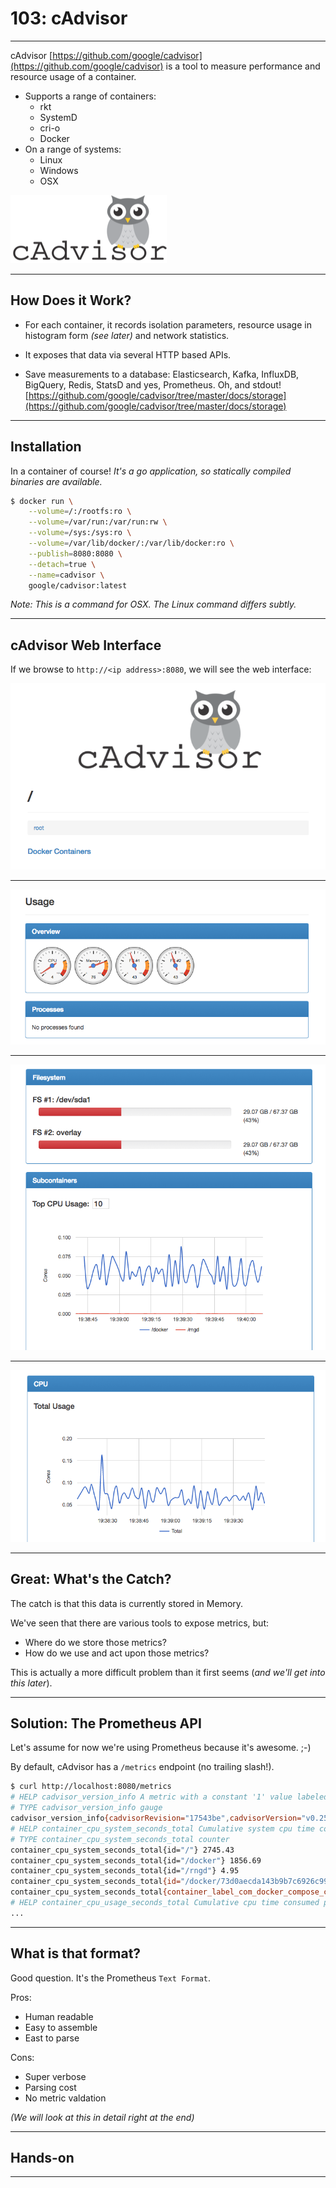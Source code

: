 
# 103: cAdvisor

---

cAdvisor [https://github.com/google/cadvisor](https://github.com/google/cadvisor) is a tool to
measure performance and resource usage of a container.

- Supports a range of containers:
    - rkt
    - SystemD
    - cri-o
    - Docker
- On a range of systems:
  - Linux
  - Windows
  - OSX

![cadvisor-logo](img/cadvisor-logo.png)

---

## How Does it Work?

- For each container, it records isolation parameters, resource usage in histogram form 
_(see later)_
and network statistics.

- It exposes that data via several HTTP based APIs.

- Save measurements to a database: Elasticsearch, Kafka, InfluxDB, BigQuery, Redis, StatsD and yes,
  Prometheus. Oh, and stdout!
  [https://github.com/google/cadvisor/tree/master/docs/storage](https://github.com/google/cadvisor/tree/master/docs/storage)

---

## Installation

In a container of course! _It's a go application, so statically compiled binaries are available._

```bash
$ docker run \
    --volume=/:/rootfs:ro \
    --volume=/var/run:/var/run:rw \
    --volume=/sys:/sys:ro \
    --volume=/var/lib/docker/:/var/lib/docker:ro \
    --publish=8080:8080 \
    --detach=true \
    --name=cadvisor \
    google/cadvisor:latest
```

_Note: This is a command for OSX. The Linux command differs subtly._

---

## cAdvisor Web Interface

If we browse to `http://<ip address>:8080`, we will see the web interface:

![cadvisor-main](img/cadvisor-main.png)

---

![cadvisor-guages](img/cadvisor-guages.png)

---

![cadvisor-fs](img/cadvisor-fs.png)

---

![cadvisor-cpu](img/cadvisor-cpu.png)

---

## Great: What's the Catch?

The catch is that this data is currently stored in Memory.

We've seen that there are various tools to expose metrics, but:

- Where do we store those metrics?
- How do we use and act upon those metrics?

This is actually a more difficult problem than it first seems (_and we'll get into this later_).

---

## Solution: The Prometheus API

Let's assume for now we're using Prometheus because it's awesome. ;-)

By default, cAdvisor has a `/metrics` endpoint (no trailing slash!).

```bash
$ curl http://localhost:8080/metrics
# HELP cadvisor_version_info A metric with a constant '1' value labeled by kernel version, OS version, docker version, cadvisor version & cadvisor revision.
# TYPE cadvisor_version_info gauge
cadvisor_version_info{cadvisorRevision="17543be",cadvisorVersion="v0.25.0",dockerVersion="17.09.0-ce",kernelVersion="4.9.49-moby",osVersion="Alpine Linux v3.4"} 1
# HELP container_cpu_system_seconds_total Cumulative system cpu time consumed in seconds.
# TYPE container_cpu_system_seconds_total counter
container_cpu_system_seconds_total{id="/"} 2745.43
container_cpu_system_seconds_total{id="/docker"} 1856.69
container_cpu_system_seconds_total{id="/rngd"} 4.95
container_cpu_system_seconds_total{id="/docker/73d0aecda143b9b7c6926c99dc595e4fb300d59395b4e8e59fb4ec6b03f53e9d",image="google/cadvisor:latest",name="cadvisor"} 10.52
container_cpu_system_seconds_total{container_label_com_docker_compose_config_hash="0ce1f21ba56400e9c3fbb65253dcc13276a5bb4e27c7469f4a6f9c4bec3ecdee",container_label_com_docker_compose_container_number="1",container_label_com_docker_compose_oneoff="False",container_label_com_docker_compose_project="102monitoringdocker",container_label_com_docker_compose_service="web",container_label_com_docker_compose_version="1.16.1",container_label_maintainer="NGINX Docker Maintainers <docker-maint@nginx.com>",id="/docker/c938d562e3f971190438df29d2a744414103d67f5f50ccd1eeaa422da70c6367",image="nginx:1.12-alpine",name="102monitoringdocker_web_1"} 88.33
# HELP container_cpu_usage_seconds_total Cumulative cpu time consumed per cpu in seconds.
...
```

---

## What is that format?

Good question. It's the Prometheus `Text Format`.

Pros:

- Human readable
- Easy to assemble
- East to parse

Cons:

- Super verbose
- Parsing cost
- No metric valdation

_(We will look at this in detail right at the end)_

---

## Hands-on

---
